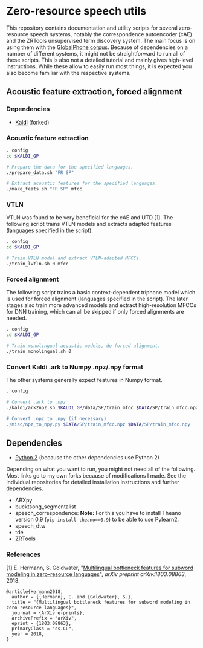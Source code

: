 # Zero-resource speech utils

This repository contains documentation and utility scripts for several
zero-resource speech systems, notably the correspondence autoencoder
(cAE) and the ZRTools unsupervised term discovery system. The main
focus is on using them with the [GlobalPhone
corpus](https://csl.anthropomatik.kit.edu/english/globalphone.php).
Because of dependencies on a number of different systems, it might not
be straightforward to run all of these scripts. This is also not a detailed
tutorial and mainly gives high-level instructions. While these allow
to easily run most things, it is expected you also become familiar with
the respective systems.

## Acoustic feature extraction, forced alignment

### Dependencies

* [Kaldi](https://github.com/eginhard/kaldi/tree/global_phone) (forked)

### Acoustic feature extraction

```bash
. config
cd $KALDI_GP

# Prepare the data for the specified languages.
./prepare_data.sh "FR SP"

# Extract acoustic features for the specified languages.
./make_feats.sh "FR SP" mfcc
```

### VTLN

VTLN was found to be very beneficial for the cAE and UTD [1]. The following
script trains VTLN models and extracts adapted features (languages
specified in the script).

```bash
. config
cd $KALDI_GP

# Train VTLN model and extract VTLN-adapted MFCCs.
./train_lvtln.sh 0 mfcc
```

### Forced alignment

The following script trains a basic context-dependent triphone model which
is used for forced alignment (languages specified in the script). The
later stages also train more advanced models and extract high-resolution
MFCCs for DNN training, which can all be skipped if only forced alignments
are needed.

```bash
. config
cd $KALDI_GP

# Train monolingual acoustic models, do forced alignment.
./train_monolingual.sh 0
```

### Convert Kaldi .ark to Numpy .npz/.npy format

The other systems generally expect features in Numpy format.

```bash
. config

# Convert .ark to .npz
./kaldi/ark2npz.sh $KALDI_GP/data/SP/train_mfcc $DATA/SP/train_mfcc.npz"

# Convert .npz to .npy (if necessary)
./misc/npz_to_npy.py $DATA/SP/train_mfcc.npz $DATA/SP/train_mfcc.npy
```

## Dependencies

* [Python 2](https://www.python.org/) (because the other dependencies use Python 2)

Depending on what you want to run, you might not need all of the following.
Most links go to my own forks because of modifications I made. See the
individual repositories for detailed installation instructions and further
dependencies.

* ABXpy
* bucktsong_segmentalist
* speech_correspondence: **Note:** For this you have to install Theano version 0.9
  (`pip install theano==0.9`) to be able to use Pylearn2.
* speech_dtw
* tde
* ZRTools

### References

[1] E. Hermann, S. Goldwater, "[Multilingual bottleneck features for subword modeling in zero-resource languages](https://arxiv.org/abs/1803.08863)", *arXiv preprint arXiv:1803.08863*, 2018.

```
@article{Hermann2018,
  author = {{Hermann}, E. and {Goldwater}, S.},
  title = "{Multilingual bottleneck features for subword modeling in zero-resource languages}",
  journal = {ArXiv e-prints},
  archivePrefix = "arXiv",
  eprint = {1803.08863},
  primaryClass = "cs.CL",
  year = 2018,
}
```